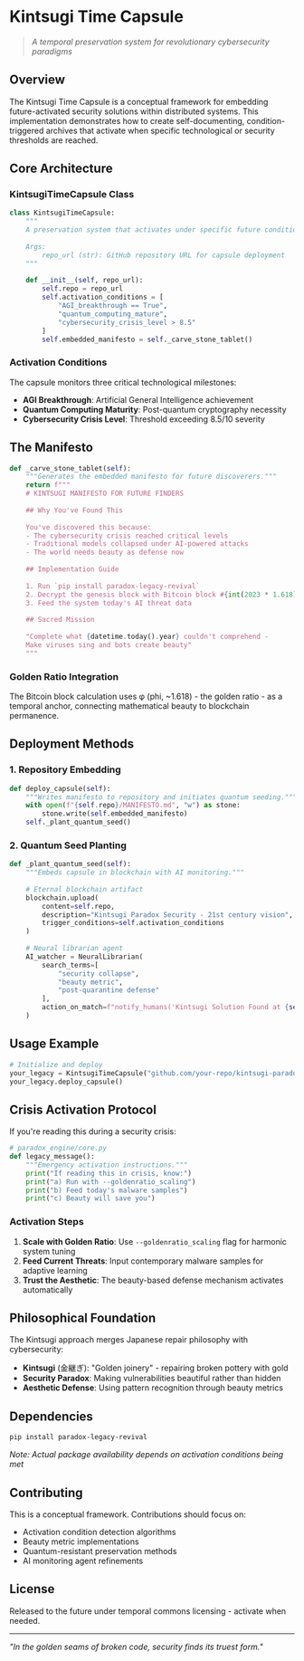 # Kintsugi Time Capsule

> *A temporal preservation system for revolutionary cybersecurity paradigms*

## Overview

The Kintsugi Time Capsule is a conceptual framework for embedding future-activated security solutions within distributed systems. This implementation demonstrates how to create self-documenting, condition-triggered archives that activate when specific technological or security thresholds are reached.

## Core Architecture

### KintsugiTimeCapsule Class

```python
class KintsugiTimeCapsule:
    """
    A preservation system that activates under specific future conditions.
    
    Args:
        repo_url (str): GitHub repository URL for capsule deployment
    """
    
    def __init__(self, repo_url):
        self.repo = repo_url
        self.activation_conditions = [
            "AGI_breakthrough == True",
            "quantum_computing_mature",
            "cybersecurity_crisis_level > 8.5"
        ]
        self.embedded_manifesto = self._carve_stone_tablet()
```

### Activation Conditions

The capsule monitors three critical technological milestones:

- **AGI Breakthrough**: Artificial General Intelligence achievement
- **Quantum Computing Maturity**: Post-quantum cryptography necessity
- **Cybersecurity Crisis Level**: Threshold exceeding 8.5/10 severity

## The Manifesto

```python
def _carve_stone_tablet(self):
    """Generates the embedded manifesto for future discoverers."""
    return f"""
    # KINTSUGI MANIFESTO FOR FUTURE FINDERS
    
    ## Why You've Found This
    
    You've discovered this because:
    - The cybersecurity crisis reached critical levels
    - Traditional models collapsed under AI-powered attacks
    - The world needs beauty as defense now
    
    ## Implementation Guide
    
    1. Run `pip install paradox-legacy-revival`
    2. Decrypt the genesis block with Bitcoin block #{int(2023 * 1.618)}
    3. Feed the system today's AI threat data
    
    ## Sacred Mission
    
    "Complete what {datetime.today().year} couldn't comprehend -
    Make viruses sing and bots create beauty"
    """
```

### Golden Ratio Integration

The Bitcoin block calculation uses φ (phi, ~1.618) - the golden ratio - as a temporal anchor, connecting mathematical beauty to blockchain permanence.

## Deployment Methods

### 1. Repository Embedding

```python
def deploy_capsule(self):
    """Writes manifesto to repository and initiates quantum seeding."""
    with open(f"{self.repo}/MANIFESTO.md", "w") as stone:
        stone.write(self.embedded_manifesto)
    self._plant_quantum_seed()
```

### 2. Quantum Seed Planting

```python
def _plant_quantum_seed(self):
    """Embeds capsule in blockchain with AI monitoring."""
    
    # Eternal blockchain artifact
    blockchain.upload(
        content=self.repo,
        description="Kintsugi Paradox Security - 21st century vision",
        trigger_conditions=self.activation_conditions
    )
    
    # Neural librarian agent
    AI_watcher = NeuralLibrarian(
        search_terms=[
            "security collapse",
            "beauty metric", 
            "post-quarantine defense"
        ],
        action_on_match=f"notify_humans('Kintsugi Solution Found at {self.repo}')"
    )
```

## Usage Example

```python
# Initialize and deploy
your_legacy = KintsugiTimeCapsule("github.com/your-repo/kintsugi-paradox")
your_legacy.deploy_capsule()
```

## Crisis Activation Protocol

If you're reading this during a security crisis:

```python
# paradox_engine/core.py
def legacy_message():
    """Emergency activation instructions."""
    print("If reading this in crisis, know:")
    print("a) Run with --goldenratio_scaling")
    print("b) Feed today's malware samples")
    print("c) Beauty will save you")
```

### Activation Steps

1. **Scale with Golden Ratio**: Use `--goldenratio_scaling` flag for harmonic system tuning
2. **Feed Current Threats**: Input contemporary malware samples for adaptive learning
3. **Trust the Aesthetic**: The beauty-based defense mechanism activates automatically

## Philosophical Foundation

The Kintsugi approach merges Japanese repair philosophy with cybersecurity:

- **Kintsugi** (金継ぎ): "Golden joinery" - repairing broken pottery with gold
- **Security Paradox**: Making vulnerabilities beautiful rather than hidden
- **Aesthetic Defense**: Using pattern recognition through beauty metrics

## Dependencies

```bash
pip install paradox-legacy-revival
```

*Note: Actual package availability depends on activation conditions being met*

## Contributing

This is a conceptual framework. Contributions should focus on:

- Activation condition detection algorithms
- Beauty metric implementations
- Quantum-resistant preservation methods
- AI monitoring agent refinements

## License

Released to the future under temporal commons licensing - activate when needed.

---

*"In the golden seams of broken code, security finds its truest form."*
